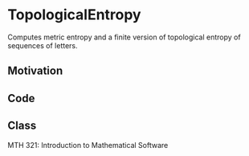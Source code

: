 # TopologicalEntropy
Computes metric entropy and a finite version of topological entropy of sequences of letters. 

## Motivation

## Code

## Class
MTH 321: Introduction to Mathematical Software
